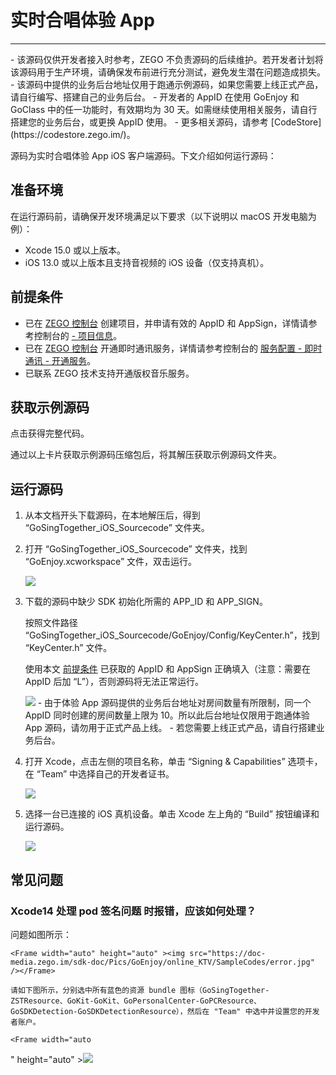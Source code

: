 # 实时合唱体验 App

- - -


<Warning title="注意">
- 该源码仅供开发者接入时参考，ZEGO 不负责源码的后续维护。若开发者计划将该源码用于生产环境，请确保发布前进行充分测试，避免发生潜在问题造成损失。
- 该源码中提供的业务后台地址仅用于跑通示例源码，如果您需要上线正式产品，请自行编写、搭建自己的业务后台。
- 开发者的 AppID 在使用 GoEnjoy 和 GoClass 中的任一功能时，有效期均为 30 天。如需继续使用相关服务，请自行搭建您的业务后台，或更换 AppID 使用。
- 更多相关源码，请参考 [CodeStore](https://codestore.zego.im/)。
</Warning>

源码为实时合唱体验 App iOS 客户端源码。下文介绍如何运行源码：

## 准备环境

在运行源码前，请确保开发环境满足以下要求（以下说明以 macOS 开发电脑为例）：

- Xcode 15.0 或以上版本。
- iOS 13.0 或以上版本且支持音视频的 iOS 设备（仅支持真机）。

## 前提条件

- 已在 [ZEGO 控制台](https://console.zego.im) 创建项目，并申请有效的 AppID 和 AppSign，详情请参考控制台的 [- 项目信息](/console/project-info)。
- 已在 [ZEGO 控制台](https://console.zego.im) 开通即时通讯服务，详情请参考控制台的 [服务配置 - 即时通讯 - 开通服务](/console/service-configuration/im/activate-service)。
- 已联系 ZEGO 技术支持开通版权音乐服务。

## 获取示例源码

<Card title="示例源码" href="https://codestore.zego.im/project/16" target="_blank">点击获得完整代码。</Card>

通过以上卡片获取示例源码压缩包后，将其解压获取示例源码文件夹。

## 运行源码

1. 从本文档开头下载源码，在本地解压后，得到 “GoSingTogether_iOS_Sourcecode” 文件夹。
   
2. 打开 “GoSingTogether_iOS_Sourcecode” 文件夹，找到 “GoEnjoy.xcworkspace” 文件，双击运行。  

    <Frame width="512" height="auto" ><img src="https://doc-media.zego.im/sdk-doc/Pics/GoEnjoy/online_KTV/SampleCodes/GoChat_xcworkspace_iOS.jpg" /></Frame>

3. 下载的源码中缺少 SDK 初始化所需的 APP_ID 和 APP_SIGN。

    按照文件路径 “GoSingTogether_iOS_Sourcecode/GoEnjoy/Config/KeyCenter.h”，找到 “KeyCenter.h” 文件。

    使用本文 [前提条件](/online-ktv-ios/quick-starts/run-the-demo-app-source-code/real-time-chorus#前提条件) 已获取的 AppID 和 AppSign 正确填入（注意：需要在 AppID 后加 “L”），否则源码将无法正常运行。

    <Frame width="512" height="auto" ><img src="https://doc-media.zego.im/sdk-doc/Pics/GoEnjoy/online_KTV/SampleCodes/keycenter.jpg" /></Frame>

    <Warning title="注意">
     - 由于体验 App 源码提供的业务后台地址对房间数量有所限制，同一个 AppID 同时创建的房间数量上限为 10。所以此后台地址仅限用于跑通体验 App 源码，请勿用于正式产品上线。
     - 若您需要上线正式产品，请自行搭建业务后台。
    </Warning>

4. 打开 Xcode，点击左侧的项目名称，单击 “Signing & Capabilities” 选项卡，在 “Team” 中选择自己的开发者证书。  
    <Frame width="512" height="auto" ><img src="https://doc-media.zego.im/sdk-doc/Pics/GoEnjoy/online_KTV/SampleCodes/Signing_Capabilities_iOS.jpg" /></Frame>

5. 选择一台已连接的 iOS 真机设备。单击 Xcode 左上角的 “Build” 按钮编译和运行源码。  
    <Frame width="512" height="auto" ><img src="https://doc-media.zego.im/sdk-doc/Pics/GoEnjoy/online_KTV/SampleCodes/demo_build_iOS.jpg" /></Frame>

## 常见问题

### Xcode14 处理 **pod 签名问题** 时报错，应该如何处理？
    
   问题如图所示：

    <Frame width="auto" height="auto" ><img src="https://doc-media.zego.im/sdk-doc/Pics/GoEnjoy/online_KTV/SampleCodes/error.jpg" /></Frame>

    请如下图所示，分别选中所有蓝色的资源 bundle 图标（GoSingTogether-ZSTResource、GoKit-GoKit、GoPersonalCenter-GoPCResource、GoSDKDetection-GoSDKDetectionResource），然后在 "Team" 中选中并设置您的开发者账户。

    <Frame width="auto
" height="auto" ><img src="https://doc-media.zego.im/sdk-doc/Pics/GoEnjoy/online_KTV/SampleCodes/code_sign.jpg" /></Frame>
